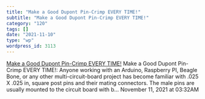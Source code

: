 ```yaml
---
title: "Make a Good Dupont Pin-Crimp EVERY TIME!"
subtitle: "Make a Good Dupont Pin-Crimp EVERY TIME!"
category: "120"
tags: []
date: "2021-11-10"
type: "wp"
wordpress_id: 3113
---
```

[ Make a Good Dupont Pin-Crimp EVERY TIME!](https://www.instructables.com/Make-a-Good-Dupont-Pin-Crimp-EVERY-TIME/)
 Make a Good Dupont Pin-Crimp EVERY TIME!: Anyone working with an Arduino, Raspberry PI, Beagle Bone, or any other multi-circuit-board project has become familiar with .025 X .025 in, square post pins and their mating connectors. The male pins are usually mounted to the circuit board with b…
November 11, 2021 at 03:32AM